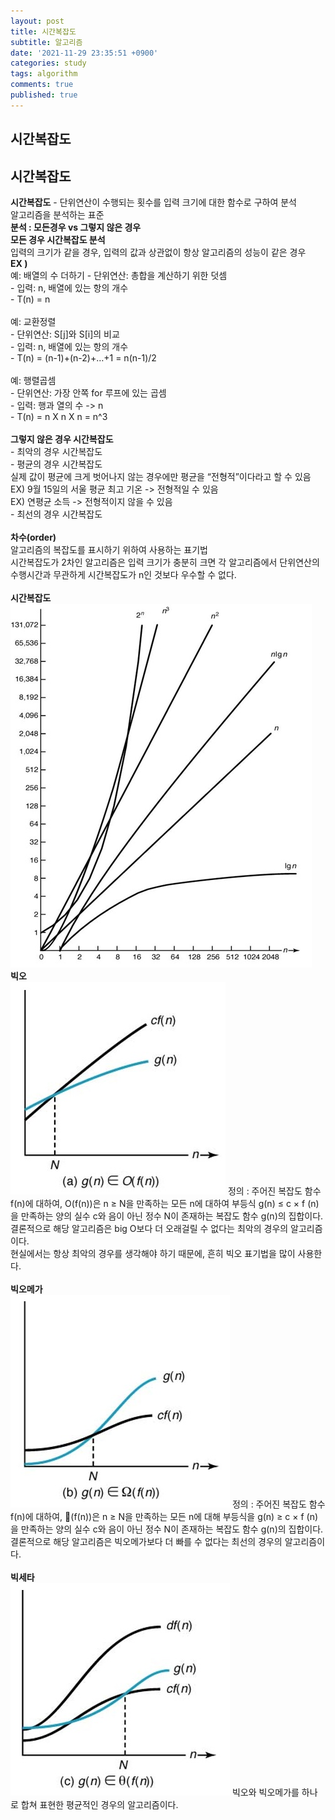 ```yaml
---
layout: post
title: 시간복잡도
subtitle: 알고리즘
date: '2021-11-29 23:35:51 +0900'
categories: study
tags: algorithm
comments: true
published: true
---
```

## 시간복잡도
<h2>시간복잡도</h2>
<strong>시간복잡도</strong> - 단위연산이 수행되는 횟수를 입력 크기에 대한 함수로 구하여 분석<br>
알고리즘을 분석하는 표준<br>
<strong>분석 : 모든경우 vs 그렇지 않은 경우</strong><br>
<strong>모든 경우 시간복잡도 분석</strong><br>
입력의 크기가 같을 경우, 입력의 값과 상관없이 항상 알고리즘의 성능이 같은 경우<br>
<strong>EX ) </strong><br>
예: 배열의 수 더하기
- 단위연산: 총합을 계산하기 위한 덧셈<br>
- 입력: n, 배열에 있는 항의 개수<br>
- T(n) = n<br><br>
예: 교환정렬<br>
- 단위연산: S[j]와 S[i]의 비교<br>
- 입력: n, 배열에 있는 항의 개수<br>
- T(n) = (n-1)+(n-2)+…+1 = n(n-1)/2<br><br>
예: 행렬곱셈<br>
- 단위연산: 가장 안쪽 for 루프에 있는 곱셈<br>
- 입력: 행과 열의 수 -> n<br>
- T(n) = n X n X n = n^3<br><br>
<strong>그렇지 않은 경우 시간복잡도</strong><br>
- 최악의 경우 시간복잡도<br>
- 평균의 경우 시간복잡도<br>
실제 값이 평균에 크게 벗어나지 않는 경우에만 평균을 “전형적”이다라고 할 수 있음<br>
EX) 9월 15일의 서울 평균 최고 기온 -> 전형적일 수 있음<br>
EX) 연평균 소득 -> 전형적이지 않을 수 있음<br>
- 최선의 경우 시간복잡도<br><br>
<strong>차수(order)</strong><br>
알고리즘의 복잡도를 표시하기 위하여 사용하는 표기법<br>
시간복잡도가 2차인 알고리즘은 입력 크기가 충분히 크면 각 알고리즘에서 단위연산의 수행시간과 무관하게 시간복잡도가 n인 것보다 우수할 수 없다.<br><br>
<strong>시간복잡도</strong><br>
<img src="/assets/img/1129bigo.jpg" title="시간복잡도" alt="시간복잡도"/><br>
<strong>빅오</strong><br>
<img src="/assets/img/1129-1.jpg" title="빅오" alt="시간복잡도"/>
정의 : 주어진 복잡도 함수 f(n)에 대하여, O(f(n))은 n ≥ N을 만족하는 모든 n에  대하여 부등식 g(n) ≤ c × f (n) 을 만족하는 양의 실수 c와 음이 아닌 정수 N이 존재하는 복잡도 함수 g(n)의 집합이다.<br>
결론적으로 해당 알고리즘은 big O보다 더 오래걸릴 수 없다는 최악의 경우의 알고리즘이다.<br>
현실에서는 항상 최악의 경우를 생각해야 하기 때문에, 흔히 빅오 표기법을 많이 사용한다.<br><br>
<strong>빅오메가</strong><br>
<img src="/assets/img/1129-2.jpg" title="빅오메가" alt="시간복잡도"/>
정의 : 주어진 복잡도 함수 f(n)에 대하여, (f(n))은 n ≥ N을 만족하는 모든 n에  대해 부등식을 g(n) ≥ c × f (n) 을 만족하는 양의 실수 c와 음이 아닌 정수 N이 존재하는 복잡도 함수 g(n)의 집합이다.<br>
결론적으로 해당 알고리즘은 빅오메가보다 더 빠를 수 없다는 최선의 경우의 알고리즘이다.<br><br>
<strong>빅세타</strong><br>
<img src="/assets/img/1129-3.jpg" title="빅세타" alt="시간복잡도"/>
빅오와 빅오메가를 하나로 합쳐 표현한 평균적인 경우의 알고리즘이다.<br>



